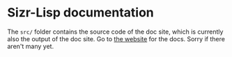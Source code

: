 # Sizr-Lisp documentation

The `src/` folder contains the source code of the doc site,
which is currently also the output of the doc site. Go to
[the website](https://mikemikeb.com/tree-stitcher/src/) for
the docs. Sorry if there aren't many yet.

